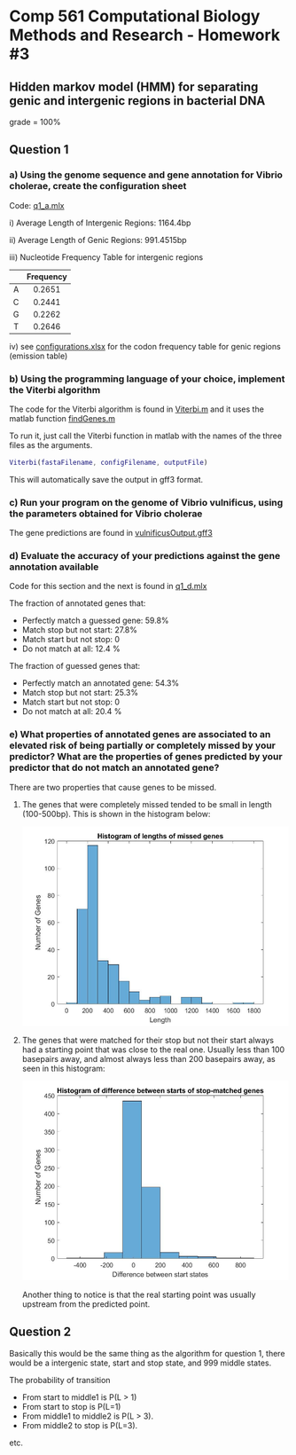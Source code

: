 # Comp 561 Computational Biology Methods and Research - Homework #3

## Hidden markov model (HMM) for separating genic and intergenic regions in bacterial DNA

grade = 100%

## Question 1

### a) Using the genome sequence and gene annotation for Vibrio cholerae, create the configuration sheet
Code: [q1_a.mlx](q1_a.mlx)

i) Average Length of Intergenic Regions: 1164.4bp

ii) Average Length of Genic Regions: 991.4515bp

iii) Nucleotide Frequency Table for intergenic regions

|       | Frequency |
| :---: | :-------: |
|   A   |  0.2651   |
|   C   |  0.2441   |
|   G   |  0.2262   |
|   T   |  0.2646   |

iv) see [configurations.xlsx](configurations.xlsx) for the codon frequency table for genic regions (emission table)

### b) Using the programming language of your choice, implement the Viterbi algorithm

The code for the Viterbi algorithm is found in [Viterbi.m](Viterbi.m) and it uses the matlab function [findGenes.m](findGenes.m)

To run it, just call the Viterbi function in matlab with the names of the three files as the arguments. 

```matlab
Viterbi(fastaFilename, configFilename, outputFile)
```

This will automatically save the output in gff3 format.

### c) Run your program on the genome of Vibrio vulnificus, using the parameters obtained for Vibrio cholerae

The gene predictions are found in [vulnificusOutput.gff3](vulnificusOutput.gff3) 

### d) Evaluate the accuracy of your predictions against the gene annotation available

Code for this section and the next is found in [q1_d.mlx](q1_d.mlx)

The fraction of annotated genes that:
* Perfectly match a guessed gene: 59.8%
* Match stop but not start: 27.8%
* Match start but not stop: 0
* Do not match at all: 12.4 %

The fraction of guessed genes that:
* Perfectly match an annotated gene: 54.3%
* Match stop but not start: 25.3%
* Match start but not stop: 0
* Do not match at all: 20.4 %

### e) What properties of annotated genes are associated to an elevated risk of being partially or completely missed by your predictor? What are the properties of genes predicted by your predictor that do not match an annotated gene?

There are two properties that cause genes to be missed. 

1. The genes that were completely missed tended to be small in length (100-500bp). This is shown in the histogram below:

    ![missedlengthhisto.jpg](missedlengthhisto.jpg)
    
2. The genes that were matched for their stop but not their start always had a starting point that was close to the real one. Usually less than 100 basepairs away, and almost always less than 200 basepairs away, as seen in this histogram:

    ![stopmatchhisto.jpg](stopmatchhisto.jpg)

    Another thing to notice is that the real starting point was usually upstream from the predicted point.
    
    
## Question 2

Basically this would be the same thing as the algorithm for question 1, 
there would be a intergenic state, start and stop state, and 999 middle states.

The probability of transition
* From start to middle1 is P(L > 1)
* From start to stop is P(L=1)
* From middle1 to middle2 is P(L > 3).
* From middle2 to stop is P(L=3). 

etc.
